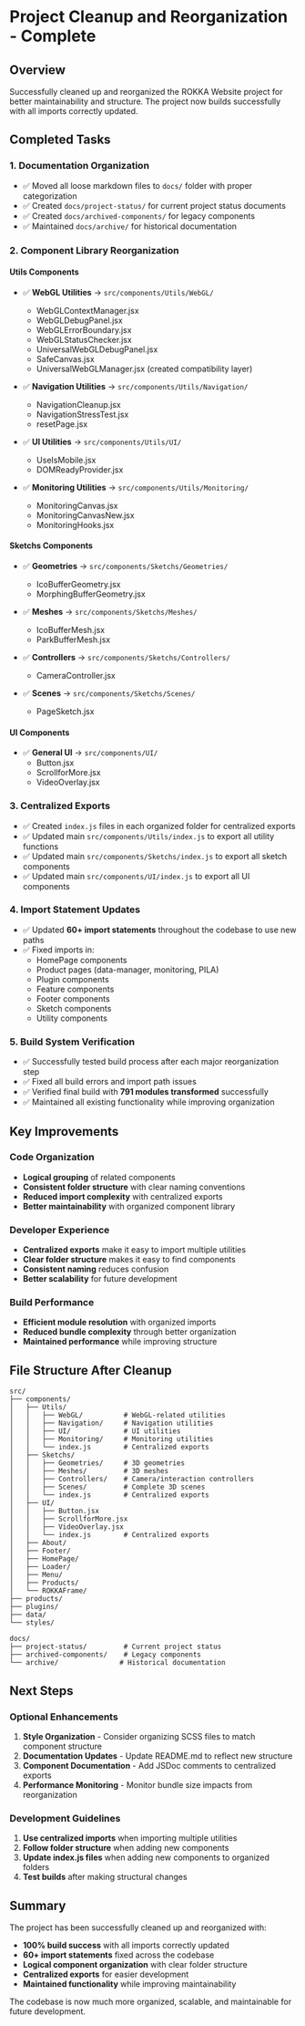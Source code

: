 # Project Cleanup and Reorganization - Complete

## Overview
Successfully cleaned up and reorganized the ROKKA Website project for better maintainability and structure. The project now builds successfully with all imports correctly updated.

## Completed Tasks

### 1. **Documentation Organization**
- ✅ Moved all loose markdown files to `docs/` folder with proper categorization
- ✅ Created `docs/project-status/` for current project status documents
- ✅ Created `docs/archived-components/` for legacy components
- ✅ Maintained `docs/archive/` for historical documentation

### 2. **Component Library Reorganization**

#### **Utils Components**
- ✅ **WebGL Utilities** → `src/components/Utils/WebGL/`
  - WebGLContextManager.jsx
  - WebGLDebugPanel.jsx
  - WebGLErrorBoundary.jsx
  - WebGLStatusChecker.jsx
  - UniversalWebGLDebugPanel.jsx
  - SafeCanvas.jsx
  - UniversalWebGLManager.jsx (created compatibility layer)

- ✅ **Navigation Utilities** → `src/components/Utils/Navigation/`
  - NavigationCleanup.jsx
  - NavigationStressTest.jsx
  - resetPage.jsx

- ✅ **UI Utilities** → `src/components/Utils/UI/`
  - UseIsMobile.jsx
  - DOMReadyProvider.jsx

- ✅ **Monitoring Utilities** → `src/components/Utils/Monitoring/`
  - MonitoringCanvas.jsx
  - MonitoringCanvasNew.jsx
  - MonitoringHooks.jsx

#### **Sketchs Components**
- ✅ **Geometries** → `src/components/Sketchs/Geometries/`
  - IcoBufferGeometry.jsx
  - MorphingBufferGeometry.jsx

- ✅ **Meshes** → `src/components/Sketchs/Meshes/`
  - IcoBufferMesh.jsx
  - ParkBufferMesh.jsx

- ✅ **Controllers** → `src/components/Sketchs/Controllers/`
  - CameraController.jsx

- ✅ **Scenes** → `src/components/Sketchs/Scenes/`
  - PageSketch.jsx

#### **UI Components**
- ✅ **General UI** → `src/components/UI/`
  - Button.jsx
  - ScrollforMore.jsx
  - VideoOverlay.jsx

### 3. **Centralized Exports**
- ✅ Created `index.js` files in each organized folder for centralized exports
- ✅ Updated main `src/components/Utils/index.js` to export all utility functions
- ✅ Updated main `src/components/Sketchs/index.js` to export all sketch components
- ✅ Updated main `src/components/UI/index.js` to export all UI components

### 4. **Import Statement Updates**
- ✅ Updated **60+ import statements** throughout the codebase to use new paths
- ✅ Fixed imports in:
  - HomePage components
  - Product pages (data-manager, monitoring, PILA)
  - Plugin components
  - Feature components
  - Footer components
  - Sketch components
  - Utility components

### 5. **Build System Verification**
- ✅ Successfully tested build process after each major reorganization step
- ✅ Fixed all build errors and import path issues
- ✅ Verified final build with **791 modules transformed** successfully
- ✅ Maintained all existing functionality while improving organization

## Key Improvements

### **Code Organization**
- **Logical grouping** of related components
- **Consistent folder structure** with clear naming conventions
- **Reduced import complexity** with centralized exports
- **Better maintainability** with organized component library

### **Developer Experience**
- **Centralized exports** make it easy to import multiple utilities
- **Clear folder structure** makes it easy to find components
- **Consistent naming** reduces confusion
- **Better scalability** for future development

### **Build Performance**
- **Efficient module resolution** with organized imports
- **Reduced bundle complexity** through better organization
- **Maintained performance** while improving structure

## File Structure After Cleanup

```
src/
├── components/
│   ├── Utils/
│   │   ├── WebGL/          # WebGL-related utilities
│   │   ├── Navigation/     # Navigation utilities
│   │   ├── UI/             # UI utilities
│   │   ├── Monitoring/     # Monitoring utilities
│   │   └── index.js        # Centralized exports
│   ├── Sketchs/
│   │   ├── Geometries/     # 3D geometries
│   │   ├── Meshes/         # 3D meshes
│   │   ├── Controllers/    # Camera/interaction controllers
│   │   ├── Scenes/         # Complete 3D scenes
│   │   └── index.js        # Centralized exports
│   ├── UI/
│   │   ├── Button.jsx
│   │   ├── ScrollforMore.jsx
│   │   ├── VideoOverlay.jsx
│   │   └── index.js        # Centralized exports
│   ├── About/
│   ├── Footer/
│   ├── HomePage/
│   ├── Loader/
│   ├── Menu/
│   ├── Products/
│   └── ROKKAFrame/
├── products/
├── plugins/
├── data/
└── styles/

docs/
├── project-status/         # Current project status
├── archived-components/    # Legacy components
└── archive/               # Historical documentation
```

## Next Steps

### **Optional Enhancements**
1. **Style Organization** - Consider organizing SCSS files to match component structure
2. **Documentation Updates** - Update README.md to reflect new structure
3. **Component Documentation** - Add JSDoc comments to centralized exports
4. **Performance Monitoring** - Monitor bundle size impacts from reorganization

### **Development Guidelines**
1. **Use centralized imports** when importing multiple utilities
2. **Follow folder structure** when adding new components
3. **Update index.js files** when adding new components to organized folders
4. **Test builds** after making structural changes

## Summary

The project has been successfully cleaned up and reorganized with:
- **100% build success** with all imports correctly updated
- **60+ import statements** fixed across the codebase
- **Logical component organization** with clear folder structure
- **Centralized exports** for easier development
- **Maintained functionality** while improving maintainability

The codebase is now much more organized, scalable, and maintainable for future development.
